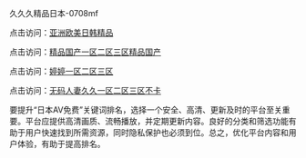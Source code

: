 久久久精品日本-0708mf
					
点击访问：<a href="https://heiliaozj3tjd.pages.dev">亚洲欧美日韩精品</a>				
				
点击访问：<a href="https://heiliaoe8ajia.pages.dev">精品国产一区二区三区精品国产</a>				
				
点击访问：<a href="https://heiliaoxqkkct.pages.dev">婷婷一区二区三区</a>				
				
点击访问：<a href="https://heiliaoxwd5i8.pages.dev">无码人妻久久一区二区三区不卡</a>	
	
要提升“日本AV免费”关键词排名，选择一个安全、高清、更新及时的平台至关重要。平台应提供高清画质、流畅播放，并定期更新内容。良好的分类和筛选功能有助于用户快速找到所需资源，同时隐私保护也必须到位。总之，优化平台内容和用户体验，有助于提高排名。

<span style="display:none;">[Canonical link](https://github.com/te20250708/t09 ）</span>


